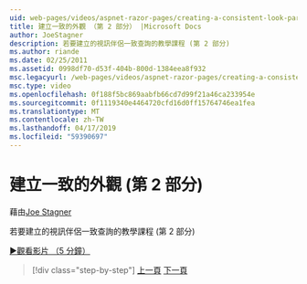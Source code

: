 ```yaml
---
uid: web-pages/videos/aspnet-razor-pages/creating-a-consistent-look-part-2
title: 建立一致的外觀 （第 2 部分） |Microsoft Docs
author: JoeStagner
description: 若要建立的視訊伴侶一致查詢的教學課程 (第 2 部分)
ms.author: riande
ms.date: 02/25/2011
ms.assetid: 0998df70-d53f-404b-800d-1384eea8f932
msc.legacyurl: /web-pages/videos/aspnet-razor-pages/creating-a-consistent-look-part-2
msc.type: video
ms.openlocfilehash: 0f188f5bc869aabfb66cd7d99f21a46ca233954e
ms.sourcegitcommit: 0f1119340e4464720cfd16d0ff15764746ea1fea
ms.translationtype: MT
ms.contentlocale: zh-TW
ms.lasthandoff: 04/17/2019
ms.locfileid: "59390697"
---
```

# <a name="creating-a-consistent-look-part-2"></a>建立一致的外觀 (第 2 部分)

藉由[Joe Stagner](https://github.com/JoeStagner)

若要建立的視訊伴侶一致查詢的教學課程 (第 2 部分)

[&#9654;觀看影片 （5 分鐘）](https://channel9.msdn.com/Blogs/ASP-NET-Site-Videos/creating-a-consistent-look-part-2)

> [!div class="step-by-step"]
> [上一頁](creating-a-consistent-look-part-1.md)
> [下一頁](working-with-forms-part-1.md)

